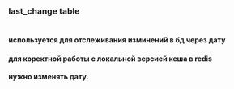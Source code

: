 ### last_change table

#

#### используется для отслеживания изминений в бд через дату
#### для коректной работы с локальной версией кеша в redis
#### нужно изменять дату.
